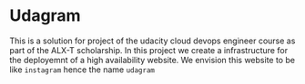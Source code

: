 # Udagram

This is a solution for project of the udacity cloud devops engineer course as part of the ALX-T scholarship. In this project we create a infrastructure for the deployemnt of a high availability website. We envision this website to be like `instagram` hence the name `udagram`
